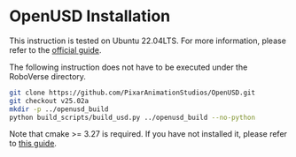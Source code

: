 # OpenUSD Installation

This instruction is tested on Ubuntu 22.04LTS. For more information, please refer to the [official guide](https://github.com/PixarAnimationStudios/OpenUSD).

The following instruction does not have to be executed under the RoboVerse directory.

```bash
git clone https://github.com/PixarAnimationStudios/OpenUSD.git
git checkout v25.02a
mkdir -p ../openusd_build
python build_scripts/build_usd.py ../openusd_build --no-python
```

Note that cmake >= 3.27 is required. If you have not installed it, please refer to [this guide](https://askubuntu.com/a/1157132).

